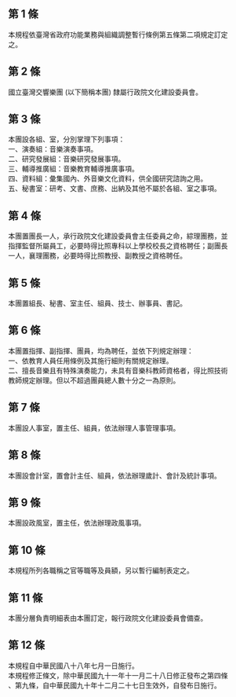 第 1 條
-------
本規程依臺灣省政府功能業務與組織調整暫行條例第五條第二項規定訂定  
之。

第 2 條
-------
國立臺灣交響樂團 (以下簡稱本團) 隸屬行政院文化建設委員會。

第 3 條
-------
本團設各組、室，分別掌理下列事項：  
一、演奏組：音樂演奏事項。  
二、研究發展組：音樂研究發展事項。  
三、輔導推廣組：音樂教育輔導推廣事項。  
四、資料組：彙集國內、外音樂文化資料，供全國研究諮詢之用。  
五、秘書室：研考、文書、庶務、出納及其他不屬於各組、室之事項。

第 4 條
-------
本團置團長一人，承行政院文化建設委員會主任委員之命，綜理團務，並  
指揮監督所屬員工，必要時得比照專科以上學校校長之資格聘任；副團長  
一人，襄理團務，必要時得比照教授、副教授之資格聘任。

第 5 條
-------
本團置組長、秘書、室主任、組員、技士、辦事員、書記。

第 6 條
-------
本團置指揮、副指揮、團員，均為聘任，並依下列規定辦理：  
一、依教育人員任用條例及其施行細則有關規定辦理。  
二、擅長音樂且有特殊演奏能力，未具有音樂科教師資格者，得比照技術  
    教師規定辦理。但以不超過團員總人數十分之一為原則。

第 7 條
-------
本團設人事室，置主任、組員，依法辦理人事管理事項。

第 8 條
-------
本團設會計室，置會計主任、組員，依法辦理歲計、會計及統計事項。

第 9 條
-------
本團設政風室，置主任，依法辦理政風事項。

第 10 條
--------
本規程所列各職稱之官等職等及員額，另以暫行編制表定之。

第 11 條
--------
本團分層負責明細表由本團訂定，報行政院文化建設委員會備查。

第 12 條
--------
本規程自中華民國八十八年七月一日施行。  
本規程修正條文，除中華民國九十一年十一月二十八日修正發布之第四條  
、第九條，自中華民國九十年十二月二十七日生效外，自發布日施行。

